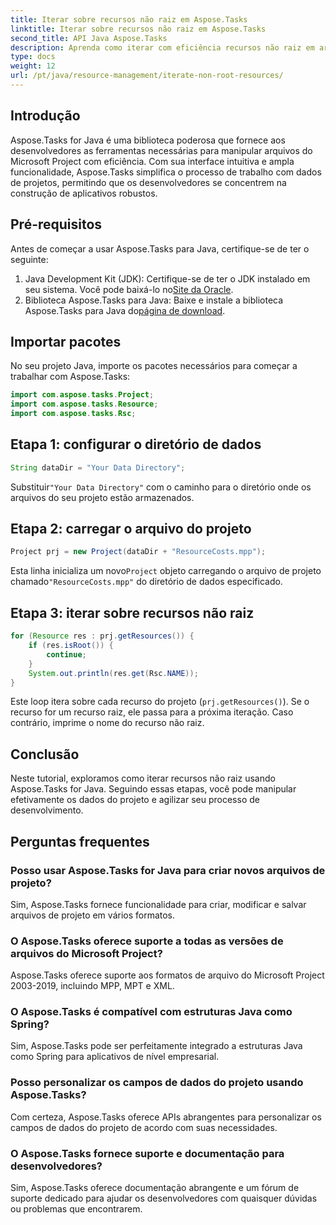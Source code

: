 ```yaml
---
title: Iterar sobre recursos não raiz em Aspose.Tasks
linktitle: Iterar sobre recursos não raiz em Aspose.Tasks
second_title: API Java Aspose.Tasks
description: Aprenda como iterar com eficiência recursos não raiz em arquivos do Microsoft Project usando Aspose.Tasks para Java. Aprimore seu processo de desenvolvimento.
type: docs
weight: 12
url: /pt/java/resource-management/iterate-non-root-resources/
---
```

## Introdução
Aspose.Tasks for Java é uma biblioteca poderosa que fornece aos desenvolvedores as ferramentas necessárias para manipular arquivos do Microsoft Project com eficiência. Com sua interface intuitiva e ampla funcionalidade, Aspose.Tasks simplifica o processo de trabalho com dados de projetos, permitindo que os desenvolvedores se concentrem na construção de aplicativos robustos.
## Pré-requisitos
Antes de começar a usar Aspose.Tasks para Java, certifique-se de ter o seguinte:
1.  Java Development Kit (JDK): Certifique-se de ter o JDK instalado em seu sistema. Você pode baixá-lo no[Site da Oracle](https://www.oracle.com/java/technologies/javase-jdk11-downloads.html).
2. Biblioteca Aspose.Tasks para Java: Baixe e instale a biblioteca Aspose.Tasks para Java do[página de download](https://releases.aspose.com/tasks/java/).

## Importar pacotes
No seu projeto Java, importe os pacotes necessários para começar a trabalhar com Aspose.Tasks:
```java
import com.aspose.tasks.Project;
import com.aspose.tasks.Resource;
import com.aspose.tasks.Rsc;
```

## Etapa 1: configurar o diretório de dados
```java
String dataDir = "Your Data Directory";
```
 Substituir`"Your Data Directory"` com o caminho para o diretório onde os arquivos do seu projeto estão armazenados.
## Etapa 2: carregar o arquivo do projeto
```java
Project prj = new Project(dataDir + "ResourceCosts.mpp");
```
 Esta linha inicializa um novo`Project` objeto carregando o arquivo de projeto chamado`"ResourceCosts.mpp"` do diretório de dados especificado.
## Etapa 3: iterar sobre recursos não raiz
```java
for (Resource res : prj.getResources()) {
    if (res.isRoot()) {
        continue;
    }
    System.out.println(res.get(Rsc.NAME));
}
```
Este loop itera sobre cada recurso do projeto (`prj.getResources()`). Se o recurso for um recurso raiz, ele passa para a próxima iteração. Caso contrário, imprime o nome do recurso não raiz.

## Conclusão
Neste tutorial, exploramos como iterar recursos não raiz usando Aspose.Tasks for Java. Seguindo essas etapas, você pode manipular efetivamente os dados do projeto e agilizar seu processo de desenvolvimento.
## Perguntas frequentes
### Posso usar Aspose.Tasks for Java para criar novos arquivos de projeto?
Sim, Aspose.Tasks fornece funcionalidade para criar, modificar e salvar arquivos de projeto em vários formatos.
### O Aspose.Tasks oferece suporte a todas as versões de arquivos do Microsoft Project?
Aspose.Tasks oferece suporte aos formatos de arquivo do Microsoft Project 2003-2019, incluindo MPP, MPT e XML.
### O Aspose.Tasks é compatível com estruturas Java como Spring?
Sim, Aspose.Tasks pode ser perfeitamente integrado a estruturas Java como Spring para aplicativos de nível empresarial.
### Posso personalizar os campos de dados do projeto usando Aspose.Tasks?
Com certeza, Aspose.Tasks oferece APIs abrangentes para personalizar os campos de dados do projeto de acordo com suas necessidades.
### O Aspose.Tasks fornece suporte e documentação para desenvolvedores?
Sim, Aspose.Tasks oferece documentação abrangente e um fórum de suporte dedicado para ajudar os desenvolvedores com quaisquer dúvidas ou problemas que encontrarem.